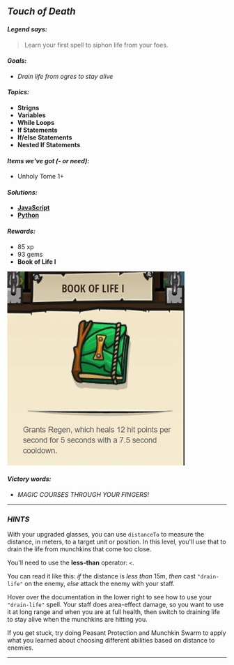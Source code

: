 ## _Touch of Death_

#### _Legend says:_
> Learn your first spell to siphon life from your foes.

#### _Goals:_
+ _Drain life from ogres to stay alive_

#### _Topics:_
+ **Strigns**
+ **Variables**
+ **While Loops**
+ **If Statements**
+ **If/else Statements**
+ **Nested If Statements**

#### _Items we've got (- or need):_
+ Unholy Tome 1+

#### _Solutions:_
+ **[JavaScript](deathTouch.js)**
+ **[Python](death_touch.py)**

#### _Rewards:_
+ 85 xp
+ 93 gems
+ **Book of Life I**

![](img/life.jpg)

#### _Victory words:_
+ _MAGIC COURSES THROUGH YOUR FINGERS!_

___

### _HINTS_

With your upgraded glasses, you can use `distanceTo` to measure the distance, in meters, to a target unit or position. In this level, you'll use that to drain the life from munchkins that come too close.

You'll need to use the **less-than** operator: `<`.

You can read it like this: _if_ the distance is _less than_ 15m, _then_ cast `"drain-life"` on the enemy, _else_ attack the enemy with your staff.

Hover over the documentation in the lower right to see how to use your `"drain-life"` spell. Your staff does area-effect damage, so you want to use it at long range and when you are at full health, then switch to draining life to stay alive when the munchkins are hitting you.

If you get stuck, try doing Peasant Protection and Munchkin Swarm to apply what you learned about choosing different abilities based on distance to enemies.

___
